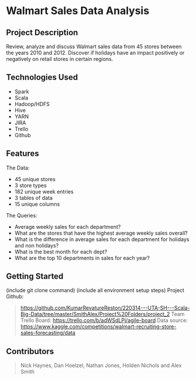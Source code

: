 # Walmart Sales Data Analysis

## Project Description

Review, analyze and discuss Walmart sales data from 45 stores between the years 2010 and 2012. Discover if holidays have an impact positively or negatively on retail stores in certain regions.

## Technologies Used

* Spark
* Scala
* Hadoop/HDFS
* Hive
* YARN
* JIRA
* Trello
* Github

## Features

The Data:
* 45 unique stores
* 3 store types
* 182 unique week entries
* 3 tables of data
* 15 unique columns 

The Queries:
* Average weekly sales for each department?
* What are the stores that have the highest average weekly sales overall?
* What is the difference in average sales for each department for holidays and non holidays?
* What is the best month for each dept?
* What are the top 10 departments in sales for each year?

## Getting Started
   
(include git clone command)
(include all environment setup steps)
Project Github:
> https://github.com/KumarRevatureReston/220314---UTA-SH---Scala-Big-Data/tree/master/SmithAlex/Project%20Folders/project_2
Team Trello Board:
> https://trello.com/b/adWSdLPj/agile-board
Data source:
> https://www.kaggle.com/competitions/walmart-recruiting-store-sales-forecasting/data

## Contributors

> Nick Haynes, Dan Hoelzel, Nathan Jones, Holden Nichols and Alex Smith
